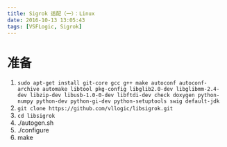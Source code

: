 ```yaml
---
title: Sigrok 适配（一）：Linux
date: 2016-10-13 13:05:43
tags: [VSFLogic, Sigrok]
---
```

<!-- more -->
# 准备
1. `sudo apt-get install git-core gcc g++ make autoconf autoconf-archive automake libtool pkg-config libglib2.0-dev libglibmm-2.4-dev libzip-dev libusb-1.0-0-dev libftdi-dev check doxygen python-numpy python-dev python-gi-dev python-setuptools swig default-jdk`
2. `git clone https://github.com/vllogic/libsigrok.git`
3. `cd libsigrok`
4. ./autogen.sh
5. ./configure
6. make

#
